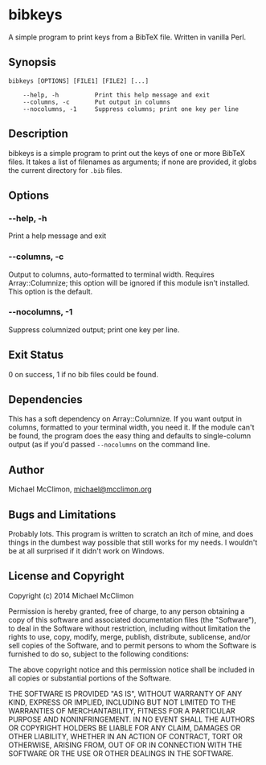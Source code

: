 # bibkeys

A simple program to print keys from a BibTeX file. Written in vanilla Perl.


## Synopsis

```
bibkeys [OPTIONS] [FILE1] [FILE2] [...]

    --help, -h          Print this help message and exit
    --columns, -c       Put output in columns
    --nocolumns, -1     Suppress columns; print one key per line
```

## Description

bibkeys is a simple program to print out the keys of one or more BibTeX files.
It takes a list of filenames as arguments; if none are provided, it globs the
current directory for `.bib` files.

## Options

### --help, -h

Print a help message and exit

### --columns, -c

Output to columns, auto-formatted to terminal width. Requires
Array::Columnize; this option will be ignored if this module isn't
installed. This option is the default.

### --nocolumns, -1

Suppress columnized output; print one key per line.


## Exit Status

0 on success, 1 if no bib files could be found.

## Dependencies

This has a soft dependency on Array::Columnize. If you want output in
columns, formatted to your terminal width, you need it. If the module can't be
found, the program does the easy thing and defaults to single-column output
(as if you'd passed `--nocolumns` on the command line.

## Author

Michael McClimon, michael@mcclimon.org

## Bugs and Limitations

Probably lots. This program is written to scratch an itch of mine, and does
things in the dumbest way possible that still works for my needs. I wouldn't
be at all surprised if it didn't work on Windows.

## License and Copyright

Copyright (c) 2014 Michael McClimon

Permission is hereby granted, free of charge, to any person obtaining a copy
of this software and associated documentation files (the "Software"), to deal
in the Software without restriction, including without limitation the rights
to use, copy, modify, merge, publish, distribute, sublicense, and/or sell
copies of the Software, and to permit persons to whom the Software is
furnished to do so, subject to the following conditions:

The above copyright notice and this permission notice shall be included in
all copies or substantial portions of the Software.

THE SOFTWARE IS PROVIDED "AS IS", WITHOUT WARRANTY OF ANY KIND, EXPRESS OR
IMPLIED, INCLUDING BUT NOT LIMITED TO THE WARRANTIES OF MERCHANTABILITY,
FITNESS FOR A PARTICULAR PURPOSE AND NONINFRINGEMENT. IN NO EVENT SHALL THE
AUTHORS OR COPYRIGHT HOLDERS BE LIABLE FOR ANY CLAIM, DAMAGES OR OTHER
LIABILITY, WHETHER IN AN ACTION OF CONTRACT, TORT OR OTHERWISE, ARISING FROM,
OUT OF OR IN CONNECTION WITH THE SOFTWARE OR THE USE OR OTHER DEALINGS IN
THE SOFTWARE.
